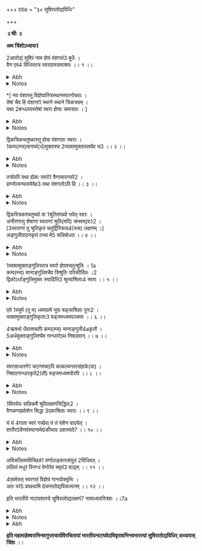 +++
title = "३० सुषिरातोद्यविधिः"

+++
<pb n="139"/>

**॥ श्रीः ॥**


**अथ त्रिंशोऽध्यायः1**


2आतोद्यं सुषिरं नाम ज्ञेयं वंशगतं3 बुधैः ।  
वैण एव4 विधिस्तत्र स्वरग्रामसमाश्रयः ।। १ ।।  

<details><summary>Abh</summary>


॥ त्रिंशोऽध्यायः ॥


रागात्मकं स्थायिपदं नियच्छ-  
न्नच्छिन्नवंशस्वरलब्धसारः ।  
कालात्मकोऽसौ परमेश्वरस्य  
स्याद्विग्रहोऽस्मद्भवबन्धनाय ।।  


एवं प्राक्तनेनाध्यायेन प्रस्तुतनाट्यविषयगान्धर्वोपयोगप्रतिपादनपरतया जातिविनियोगो
वर्णालङ्कारादिलक्षणं ततातोद्यस्वरूपं प्रसङ्गतः शुष्कस्वरूपं प्रतिपादितम् । तत्र ततादनन्तरं यद्यप्यवनद्धस्यैवोद्देशो
युक्तस्ततावनद्धयोर्गेयमानकक्षयोद्वहनहेतुत्वात्तथापि विनियोगे वैणानां स्वराणां वंश्यस्वभावमार्ग उपयोगं
गच्छतीति ततानन्तरं सुषिरस्यैव लक्षणं युक्तमित्याह । **आतोद्यं सुषिरं नामेति** । **नाम**शब्देनेदमाह ।
वंशातोद्यमिति पूर्वं भगव**न्महेश्वरा**राधनसाधनं **मतङ्गमुनि**प्रभृतिभिर्वेणुनिर्मितं ततो वंश इति प्रसिद्धम् । वस्तुतस्तु
छिद्रात्मकसुषिराभिव्यक्तस्वरविशेषरूपतयैवास्योपयोग इति । खदिरादिनिर्मितोऽप्यसौ भवत्येव । तथा
चोक्तम् ।

वंशे सृष्टा यदा पूर्वं वंशसंज्ञा तु वैणवी ।  
वंशास्तु खदिरा रौप्याः कांस्यजा वा सकाञ्चनाः ।।  

इति । अत एव सुषिरयोगात् प्राणसंयोगेनातोदनीयत्वा**दातोद्यं** वाद्यम् । तोद्यते आतुद्यते हन्यते वाद्यत इति
चतुर्णां वपुः । केवलमस्य तोदननिष्पन्नैः स्वरैस्ततसुषिरयोरुपकारित्वं वर्णानुसाम्ययोगेन त्ववनद्धधनयोः शरीरं
तु संवदनशक्तिक्रोडीकृतं समुल्लसितशक्तिकर्तृकमिति तत्तत्स्थानाभिघातजातस्वरद्वारलब्धोपयोगमपि
</details>

<details><summary>Notes</summary>



[^1]: **य**. एकत्रिंशोऽध्यायः । **र**. एकोनत्रिंशत्तमः । **भ**. सप्तविंशः । N: एकोनत्रिंशोऽध्यायः 

[^2]: N: **ड**. वाद्यं तु


[^3]: **ड**. कृतं 

[^4]: **भ**. एष
</details>

<pb n="140"/>

*[ नव वंशास्तु विज्ञेयास्त्रिस्थानस्वरगोचराः ।  
तेषां चैव हि वंशानां1 स्थाने स्थाने त्रिकत्रयम् ।  
यथा 2बन्धलयस्तेषां स्वरा ज्ञेयाः समासतः । ]  

<details><summary>Abh</summary>

त**दातोद्य**मुच्यते । तदा तुदति अभिहन्ति वादयति चेत्यकृतककर्मशक्तिमुद्रितस्वातन्त्र्यमवभाति । **ज्ञे**यमिति ।
वीणातो विलक्षणतया । कक्ष्या च स्वरतत्त्वस्य नातो लाभात् ।


**टीकाकारैः** पूर्वरङ्गे वंशस्य फूत्करणवैकल्यादसंस्कार्यता तत्र चेह चानुपयोग इति महता प्रयत्नेन
पूर्वपक्षायित्वा पूर्वरङ्गे **कुतपस्य तु विन्यास** (**भ. ना. अ**. ५--१७) इत्यादौ वंशस्याप्यस्ति
संस्कार्यत्वमित्युत्तरपक्षीचक्रे । तत् केवलं ग्रन्थभूयस्त्वकरणरसिकताविजृम्भितम् । **अस्मभ्यो** न खलु
शुष्कवादेनाभिरुचितमित्यास्ताम् ।


**वंशगतमिति** । वंशप्रकाररूपं (लोह)खदिरादेरपि संग्रहः । ननु **व्द्यधिष्ठानाः स्वरा वैणाः शारीराश्चे--**
(**भ. ना. अ**.२८--१२) त्यत्र वंशानां नामापि तत् किं न श्रावितं वंशाभिधानेनेत्याह । **बुधै**रिति । यथाश्रुतमेव
तदन्यनिरोधनपरं वचः किं च शारीरस्वरवैपरीत्यं वैणानामिति तथाभिधानमेतच्च तत्र व्याख्यातम् । ननु यदि
ज्ञेयं तर्ह्यस्योच्यतां लक्षणम् । आह । **वैण एव विधिस्तत्रे**ति । **स्वरग्राम**ग्रहणमुपलक्षणार्थम् । यत् किञ्चिदुक्तं
**प्राच्येऽध्यायद्वये** तत्सर्वं वंशेऽपि बोद्धव्यामित्यर्थः । तथाहि **मतङ्गमुनिना चत्वारो धातवो वंश** इत्यादिना
धातुविनियोगोऽपि प्रदर्शित एव ।


यत्त्वत्र **टीकाकृता** स्वगतपरगतत्वे धर्मस्यातिदेशस्य विकल्पलक्षणाभिधानलाघवोपयोगि--
त्वमतिदेशस्याभ्यधायि तदेवमेव । सर्वत्र **ब्राह्मणवद्राजा द्रष्टव्य** इत्यादावप्यतिदेशस्वरूपनिर्वाह इवेहापूर्वतया
मन्तव्यम् । यत्त्वतिदेशेन न सिध्यति तत्प्रातिस्विकम् ।। १ ।।
</details>

<details><summary>Notes</summary>

*सार्धः श्लोको मयमातृकयोरेव वर्तते । **वृत्तिका**रस्तु तं न व्याख्यातवान् प्रक्षिप्त इति वा वंशानां संख्यामितेरनङ्गीकाराद्वा ।
तथापि स तु **मुनेरे**वेति **नान्यकुम्भकर्णवेम**प्रभृतिभिरुक्तम् । यथाह **नान्यः** । एवं नवैव वंशाञ् छुद्धान् ब्रूते त्रिकक्रमेणेह ।
**भरताचार्यो** वंशानां स्थाने स्थाने त्रिकत्रयमिति । इति ।। **कुम्भकर्णः** । स्थानत्रयस्य निष्पत्त्यै **केचित कीर्तिधरादयः** ।।
नवैवात्र जगुर्वंशान् व्यवस्थातस्तथोच्यते ।। इति । **वेमभूपालः** । अथान्यथाऽब्रवीत्तारमन्द्रमध्यव्यवस्थितम् ।। अत्र **कीर्तिधरो**
राजा स्वराणां वंशभेदतः ।। 

[^......]: एवं वंशा नवैवेति तन्मते प्रतिपादितम् ।। इति । ग्रामत्रयविभागेन वंशानां नवकं **नारदो**क्तमुपष्टभ्य
**कीर्तिधरः**स्थानत्रयसिद्धेरेकैकस्य स्थालस्य वंशत्रयं निरूप्य वंशानां नवकं प्रधान्येन गृह्णाति । तन्मतावलम्बकोऽयं सार्धश्लोक
इति प्रक्षिप्तः स्यात् ।


[^1]: **म**. वर्णानां । 

[^2]: **म**. बद्ध ।
</details>

<pb n="141"/>

द्विकत्रिकचतुष्कास्तु ज्ञेया वंशगताः स्वराः ।  
1कम्प(म्प्य)मानार्थ(र्ध)मुक्ताश्च 2व्यक्तमुक्तास्तथैव च3 ।। २ ।।  

<details><summary>Abh</summary>


अस्य लक्षणमाह । **द्विकत्रिकचतुष्कास्तु ज्ञेया वंशगता** इति । आननच्छिद्रेष्वाधारेषु गान्धारादि
(दी)त्याशयेन स्वरोत्पादकस्वरूपमुक्तम् । **कम्प्यमानार्थमुक्ताश्च व्यक्तमुक्तास्त्वि**त्यनेन छिद्रोपरि
दीयमानाङ्गलिगतच्छिद्रनिवेशिताङ्गुलिना क्रियया तीव्रातीव्रमध्यरूपप्राणपूरणप्रभवो हि वंशे स्वरविभागः ।
तत्र गान्धारादितया मध्यमस्वरोऽन्त्यो भवति । 1तदपेक्षया गान्धारे द्वितीयम् (यत्वम्) । तत एव च सामसु
गान्धारो द्वितीयो मध्यमो हि तत्र प्रथमः । आह च ।

यः सामगानां प्रथमः स वेणोर्मध्यमः स्वरः ।।  

(**नारदीयशिक्षा** १.५.१.)
इति ।


यद्यपि न च षट्सु कृष्टादिषु भव इति क्रमो युक्तस्तथापि षड्जस्य चतुःश्रुतित्वान् मध्यमत्वेन प्रत्यभिज्ञानम् ।
नन्वत्र वंशे कःस्वरविभाग इत्येवमाशयेनाह । **द्विकत्रिकचतुष्का** इति । स्वरस्वरूपोपयोगिषु छिद्रेष्वत्र स्वरशब्दः ।
तेन सर्वतोऽत्र नवच्छिद्राणि । वर्गशोऽभिधाने वायमाशयः । मुखि(ख) गतमन्त्यं च यच्छिद्रं तत्तावत् पूरकतया
पूर्यतया च मुखमारुतप्रवेशप्रतिघातोपयोगीत्येव नालच्छिद्रं स्वरविभागाय नोपयुक्तम् । तत्सप्तकं तु स्वर
विभागकृतम् । अत्रापि हि वर्गशोऽभिधानध्वन्यो भावः । वामहस्तेन त्रयः स्वराः । दक्षिणेन चत्वार इति । तथा
चोक्तम् ।

2षड्जस्त्वनामिकाङ्गुल्यामृषभो मध्यमाङ्गुलौ ।  
निरङ्गुल्यां च गान्धारो मध्यमः कम्पितो यथा ।।  


वामहस्ते त्रयो ह्येते चत्वारो दक्षिणे पुनः ।  
पञ्चमोऽनामिकायां तु धैवतो मध्यमाङ्गुलौ ।।  


प्रदेशिन्यां निषादस्तु मध्यमः कम्पितो यथा ।  

**पञ्चमोऽनामिकायामिति** वचनात् मध्यमस्वरे कनीयसीत्याह । **निरङ्गुलीति** । कनीयसी तर्जनी वा । स्थानं
चाङ्गुलीनामुक्तम् । **कर्कन्धूफलबीजवदङ्गुलीनां निवेशनमि**ति । **अन्ये बहिरष्टमं कार्यं छिद्रादन्यादनन्तरमिति**
</details>

<details><summary>Notes</summary>



[^1]: **न. ज**. कम्पिता ह्यर्घ । **य**. कम्प्यमाना । 

[^2]: **न. ज**. मुक्त । 

[^3]: N. **र**. मुक्ताङ्गुलिश्च ह । **भ**. मुक्ताङ्गुलस्तथा ।


[^1]: तदिति मध्यमापेक्षया । सामसु मगरिसधनिपा इति क्रमः । मध्यमग्रामे मपधनिसरिगाः । 

[^2]: एते श्लोका **विशाखिलस्या**
</details>

<pb n="142"/>

तत्रोपरि यथा ह्येकः स्वरो1 वैणस्वरान्तरे2 ।  
प्राप्नोत्यन्यत्वमेवेह3 तथा वंशगतोऽपि हि ।। ३ ।।  

<details><summary>Abh</summary>

नवच्छिद्राणीच्छन्ति । तत्त्वेवं भवतु च्छिद्राङ्गुलीयोजनम् । अङ्गुलीनां तु कः क्रियाभेद इत्याह ।

कम्प्यमानार्थ(र्ध)मुक्ताश्च व्यक्तमुक्तास्यथैव च ।  

इति । नैव द्विकादिक्रमेण कम्प्यमानादियोगः । अपि तु तेनैव प्रकारेणार्धेन समत्वं येन तत्र **व्यक्तमुक्ता** इति
पृथगन्तेऽभिधानादन्ते चतुःश्रुतौ तावदयं विनियोगः । तदुक्तम् ।

ये चतुःश्रुतयोऽप्येषां पूर्णा रन्ध्रात्तु ते स्वराः ।  

इति । ततो द्विश्रुतेरधस्तादर्धमुक्ताङ्गुलित्वमध्यवस्यन् पारिशेष्यात् त्रिश्रुतेः । कम्प्यमानाङ्गुलियोगः तदुक्तम् ।

कम्प्यमानार्धमुक्ताश्च विज्ञेयास्ते त्रिकद्विकाः ।  

इति । एवं वंशस्य स्वरः प्रथमोत्पत्तिक्रमश्च स्वराणां दर्शितः । य**त्त्वन्येषां** तु साङ्गुलादिक्रमेणाङ्गुलीनिर्ह्लासदिशा
च ब्राह्मणक्षत्रियादिजातिविभागस्तदनुसारेण चोक्तप्रकृत्यादिविषयो नाट्योपयोगः कथितः स निस्वर इति
हृदये गृहीत्वा **मुनिना** दर्शितः ।। २ ।।


नन्वेवं छिद्रेषु स्वराणां व्यवस्थितत्वमुक्तम् । दृश्यते चैवैकत्र स्वरसप्तकोपलम्भः ।
तत्कथमित्येतदाशङ्क्याह ।

तत्रोपरि यथा ह्येकस्वरो वैणस्वरान्तरे ।  
प्राप्नोत्यन्यत्वमेवेह तथा वंशगतोऽपि हि ।।  

इति । शारीरे **दाख्यां** च यथैक एव स्वर आधारभूतः स्वरान्तरविषयमन्यन्वं प्राप्नोति यथोक्तं **द्विविधैव
मूर्च्छनासिद्धिरि**ति (**भ. ना**. २८-३४) **यथा स्वराणां सततं मध्यमस्वरा (मध्यस्वरं) विदुर्बुधा** इति तथैव
वंशगतस्वरोऽपि स्वरान्तरविषयमन्यत्वं प्राप्नोति । तथा च धैवतांशकृतोऽपि । गीयमानेऽपूर्णवाचः प्राहुः ।
**धैवताद्वा निषादाद्वा स्थायी.......वांशिका** इति । पूर्णवाचस्तु षड्जर्षभगान्धाराः स्वराणामन्यतमात् ।
एतदाह । तत्र यथा वीणायां सार्यमाणायां प्रतिक्षणं मार्दवाय तत्त्वसम्पादनेन सैवान्या सम्पाद्यते । तेन तथावदिति
दर्शयति । **तत्रोपरि(रीति)** । न सामानाधिकरण्यतया विभक्तिनिर्देशः । अन्यथा तस्योपरि तस्यां तेन
</details>

<details><summary>Notes</summary>



[^1]: **ट**. स्वरे 

[^2]: **र**. अन्तरैः 

[^3]: **र**. एव स्यात् । **भ**. एवं स्यात्
</details>

<pb n="143"/>

द्विकस्त्रिकश्चतुष्को वा 1श्रुतिसंख्यो भवेत् स्वरः ।  
अनीरणात्तु शेषाणां स्वराणां श्रुति(मपि) संभवम्(वः)2 ।  
[3स्वराणां तु श्रुतिकृतं चतुर्द्विस्त्रित्व4(स्त्व) लक्षणम् ।]  
अङ्गुलीवादनकृतं तच्च मे5 सन्निबोधत ।। ४ ।।  

<details><summary>Abh</summary>

तत्रैवोर्ध्वरूपतयाऽऽधेयरूपतयाऽवस्थिते स्वरे सतीत्यर्थः । एतदुक्तं भवति । प्रथममभ्यासकाले शूत्कारपूरणतया
स्वरोत्पत्तिक्रमो य उक्तस्तत्रैव स्थिते सति स्वरान्तरस्यात्र बलनम् । **यथा** वचनादत्र विपञ्च्यामिव श्रुतिक्रमलाभः
प्रस्फुटः । **षड्जं वदन्ति(ति) मयूरा**(र) (**नारदीयशिक्षा** १.५.३) इत्यादिवत् स्वगमकमध्यमवच्छारीरवदेव
वा विशिष्टध्वनिस्वभावत्वात् । अत एव शारीरवद्वंश्यानामारोहणमवरोहणं चेति **विशाखिलाचार्यः** ।


ननु यद्येवं दृष्टं स्याद्वंशस्य पृथगभिधानं शारीरे(ऽप्येवमेव स्यात्तत्र स्वरैः) अन्यविधिः (धेः)
स्वीकृतत्वादित्याशङ्क्याप्रकरत्वे(ङ्क्य प्रकारत्वे) नाह । **तत्रोपरी**ति । शारीरविषयादप्यस्योपरिभाव
उत्तीर्णत्वादनन्तर्भाव इति यावत् । यथा च वाद्यरूपतयाऽत्र लालित्यं नाम स्वाभाविको धर्मो न स त्व (नु)षक्तः
शारीरके भावाभावमार्दवपारुष्ययोगात् । तथा हि वदन्ति । वंशे गीतमिति । ततः शारीरतोऽप्यस्योत्कर्षो
वीणातश्च । उभयं ह्यनेन पूरय(र्य)ते वंशेन गीतिं भावयतीति च व्यवहारः शारीरमारुतस्यान्तरबाह्यप्रयत्नाच्च
व्यापारयोगात् । शारीरे तु गायत्येवेति व्यवहारः । आन्तरस्यैवात्र प्रयत्नस्य भावात् । वंशच्छिद्रपूरणप्रयत्नो हि
बाह्येऽसम्भवी । वीणायां तु वादयत्येवेति बाह्यस्यैव तन्त्रीहननकारिणः प्रयत्नस्य भावात् ।
इत्युभयविलक्षणमुभयधर्मानुगतं च वंशस्य रूपमित्यवश्यं वक्तव्यमिति तात्पर्यम् ।। ३ ।।


द्विकस्त्रिकश्चतुष्को वा श्रुतिसङ्ख्यो भवेत् स्वरः ।  
अनीरणात्तु शेषाणां स्वराणामपि सम्भवः ।।  


अस्यार्थं **टीकाकार**स्तावदाह । इह वंशस्य च्छिद्रपिधानं मुखवाय्वादिसंयोगादङ्गलिसंयोगक्रियायाश्चेति
यत्तावत् स्वरनिष्पत्तौ कारणम् । तथा चाहुः ।

वांशी त्रिधा मूर्च्छना स्याद् द्विप्रयुक्ता हि सर्वतः ।  
तारमन्द्रादिका चान्या मुखमारुतमूर्च्छना ।  
तृतीया करशाखात्मा(त्म)स्वरोत्पत्तिप्रदायिनी ।।  
</details>

<details><summary>Notes</summary>



[^1]: **ज**. स्वरः स्या (**भ**. रश्च) च्छुतिसंख्यया । 

[^2]: **ज.ड**. सम्भवः । 

[^3]: इदमर्धं **नकडर**मातृकास्वेव वर्तते । **र**. N. श्रुत्या
कृतं स्वराणां तु द्विः पुनस्त्रिः (चतुस्त्रिः N:) प्रयोजितम् । 

[^4]: **ड**. तिस्रश्च । 

[^5]: N: **भ. र. ज**. वक्ष्याम्यतः परम् ।
</details>

<pb n="144"/>

1व्यक्तमुक्ताङ्गुलिस्तत्र स्वरो ज्ञेयश्चतुःश्रुतिः । 1a  
कम्प(म्प्य) मानाङ्गुलिश्चैव त्रिश्रुतिः परिकीर्तितः ।2  
द्विकोऽर्धाङ्गुलिमुक्तः स्यादिति3 श्रुत्याश्रिताः4 स्वरा ।। ५ ।।  

<details><summary>Abh</summary>

इति । तत्रेयतापि स्वरजाताः प्रथमं न ग्रामविभागं भजन्ते । स हि च श्रुतिचर्चामपेक्षते । सा च प्रथमोत्पत्तौ
नास्ति । अनेनैव क्रमेण यावता च गान्धार इति । एष चार्थ(:) फल्गुप्रायः । न हीयता वीणायां श्रुतिचर्चा
काचिद्दर्शिता भवति । मुखवलनगतिस्वरतादि तु प्रयत्नबलेन भवदपि न श्रुतिभेदमाधत्ते

[^......]: वीणादिष्वपि
स किं न स्यात् । एतच्च श्रुतिनिरूपणप्रस्ताव एव वित**त्यास्माभि**र्विवेचितमित्यास्ताम् ।


तस्मात् प्राक्तनश्लोकोक्त एवार्थोऽनेन परिष्क्रियते । तत्र ह्युक्तं **तत्रोपरि स्वरान्तरेऽन्यत्वमेवे**ति । तच्च
कथं क्रियतामितीदमारभ्यते । यः स्वरो द्विक(स्) **त्रिक(श्)चतुष्को वे**ति नियतः स्वरस्थापनया छिद्रविशेषः
प्रसिद्ध इत्यर्थः । आधारतां **वा**शब्दोऽप्यर्थे । नयति व्युत्पादयति । तदयमर्थः । तत्राप्यन्यस्वच्छिद्रे शेषाणा-
मेषामप्यर्धस्वराणामिव या श्रुतिसंख्या भवेत् । कथं सा भवेत् । आपूरणादानयनादीरण अनादररन्ध्रपूरणाच्च ।
तत्र नयनमुभयोस्तीव्रातीव्रतया । रणनं तु प्रपूरणेन शब्दोत्पादनम् । पूरणं वायोः शीघ्रस्थिरतोदेन वदनजात् ।
वाय्वनुसारसम्पादकतीव्राद्यापूरणादिशैघ्य्रादिनिषेधात् क्रियते । तत्रान्येषामपि स्वराणां तत्र नियतस्वरेऽपि
छिद्रेऽस्ति सम्भवः । (**तु**कारेण द्विकत्रिकस्वराणामितरेऽप्येतत्पूर्यतया पूरणनिषेधः ।) न चेयतैव स्वरसम्भव
इत्याह । **अङ्गुलीवादनकृतं चे**ति । अत्र द्रष्टव्यः अङ्गुलीभिर्वादनं शब्दोत्पादनप्रकारः । सम्यगित्याह । **तच्च मे
संनिबोधते**ति ।। ४ ।।

व्यक्तमुक्ताङ्गुलिस्तत्र स्वरो ज्ञेयश्चतुःश्रुतिः ।  
कम्प्यमानाङ्गुलिश्चैव त्रिश्रुतिः परिकीर्तितः ।  
द्विकोऽर्धाङ्गुलिमुक्तः स्यादिति श्रुत्याश्रिताः स्वराः ।।  

इति । स्वराणामनेन प्रागुक्त एव क्रम उक्तः । न च पुनरुक्तानां पूर्वनिष्पत्त्यभिप्रायेणाधारस्वरविषयत्येन
परमार्थतोऽस्यानि(स्त्यभि)धानम् । अधुना तु **तत्रोपरी**त्येतत्प्रसङ्गायाततदुत्पत्तिस्वरविषयस्तत्र वीणायां यथा
मूर्छनान्यत्वं तथा छिद्रेष्वङ्गुलिसारणाविशेषोत्कर्षेणेव छिद्रेष्वङ्गुलिवैचित्र्यात् स्वरसप्तकविभागो वर्णयिष्यते ।
**अन्ये** त्वङ्गुलिशब्देनात्रोर्ध्वमन्द्रमाहुः ।। ५ ।।
</details>

<details><summary>Notes</summary>



[^1]: **भ**. प्रव्यक्तमुक्ताङ्गुलिस्तु ज्ञेयो वंशगतः श्रुतिः । 1a.N: द्रव्यमुक्ताङ्गुलिस्तत्र स्वरो ज्ञेयश्चतुःश्रुतिः । 

[^2]: **र**. परिकीर्त्यते ।
ड. च स्वरो भवेत । 

[^3]: N: **र**. कोऽर्धमुक्ताङ्गुलिः स्यादे (**भ**.स्त्वे)वम् । 

[^4]: **च**. आश्रित ।
</details>

<pb n="145"/>

एते 1स्युर्म (तु म) ध्यमग्रामे भूयः षड्जाश्रिताः पुनः2 ।  
व्यक्तमुक्ताङ्गुलिकृताः3 षड्जमध्यमपञ्चमाः ।। ६ ।।  


4ऋषभो धैवतश्चापि कम्प(म्प्य) मानाङ्गुली4aकृतौ ।  
5अर्धमुक्ताङ्गुलिश्चैव गान्धारोऽथ निषादवान् ।। ७ ।।  

<details><summary>Abh</summary>


ननु कुत्रायं श्रुतिविभाग इत्याह । **एते तु मध्यमग्राम** इति । मध्यमस्वर स्तावत् प्रसिद्ध इति तदपेक्षया
चतुस्रिद्विसंख्यासारेण मध्यपञ्चमधैवतनिषादानामेव सम्भवति । षड्जग्रामे तु न तारगत्या न मन्द्रत्येति
मध्यमादिश्रुतिसंख्याक्रमानुरोधाच्चादौ मध्यमग्राम उक्तः ।


अथ षड्जग्रामेऽप्याह । **भूयः षड्जाश्रिताः पुनरि**ति । **पुनः** शब्दः पूर्वस्माद्विशेषद्योतकः । **भूय**
इत्यनेनेदमाह । मध्यग्रामे यदुक्तं तद्यथा द्विश्रुतिर्गान्धार इति तत् षड्जग्रामेऽपि न सुसङ्गच्छत इति तामाह ।

व्यक्तमुक्ताङ्गलिकृताः षड्जमध्यमपञ्चमाः ।  

चतुश्शुतिरत्र पञ्चम इति यावत् । षड्जमध्यमयोस्तु दृष्टान्ततया विवक्षितसमकक्ष्यतया निर्दिष्टः(र्देशः) ।। ६ ।।

ऋषभो धैवतश्चापि कम्प्यमानाङ्गुलीकृतौ ।  

धैवतस्रिश्रुतिरित्यर्थः ।

अर्धमुक्ताङ्गुलिश्चैव गान्धारोऽथ निषादवान् ।  

चकारेण मध्यमग्रामेऽपीत्थंभूतमनयोरित्याह । अत एव ग्रामापेक्षया रूपान्तराभावादेव कार्त्स्न्येन । अथवा
नोक्तगीतपञ्चककार्त्स्न्यपरिग्रहात् । उक्तमन्यत्र ।

मध्यमं पूरयेतत्र सप्ताङ्गलिविधानतः ।  
पञ्चस्वरगप्तिं कुर्यात् पञ्चभेदविकल्पनात् ।  
कम्पितां चलितां मुक्तामर्धमुक्तां निपीडिताम् ।  
यत्र..........वंशमधरस्थं प्रकम्पयेत् ।  
</details>

<details><summary>Notes</summary>



[^1]: **भ**. ज. तु । 

[^2]: **ड**. आश्रिताञ्छृणु । 

[^3]: **म**. कृतः । 

[^4]: **र**. निषादधैवतौ वापि । **ड**. धैवतश्चार्षभश्चैव (च. श्चापि) ।
**ज**. ऋषभः पञ्चमश्चैव । 4a. N:. ङ्गुलिकृतौ 

[^5]: **न**. ज. गान्धरश्च निषादश्चाप्यर्धमुक्ताङ्गुलीकृतौ ।
</details>

<pb n="146"/>

स्वरसाधारणे1 चा(णश्चा)पि काकल्यन्तरसंज्ञके(या) ।  
निषादगान्धारकृते2(तौ) षड्जमध्यमयोरपि ।। ८ ।।  

<details><summary>Abh</summary>


कम्पिता या गतिः प्रोक्ता वर्णालङ्कारगामिनी ।  
अङ्गुल्याश्चलता यत्र स्वरसम्पादने यथा ।  
सञ्चारिवर्णसंयुक्ता चलिता नाम सा स्मृता ।  
स्वरमुक्तेन रन्ध्रेण मुक्ता नाम प्रवर्तते ।  
अर्धमुक्तेन चाप्यत्वा(स्या)र्धमुक्तानुजायते ।  
सुषिरैः सर्वधानेकैः(पिहितैः सर्वै) रङ्गुलीभिः समन्ततः ।  
यदा पूरयते वंशं ज्ञेया सा तु निपीडिता ।।  

इति ।। ७ ।।


अथ **स्वरसाधारणो**त्पत्तिं दर्शयति ।

स्वरसाधारणश्चापि काकल्यन्तरसंज्ञया ।  
निषादगान्धारकृतौ षड्जमध्यमयोरपि ।।  

इह **स्वरसाधारण**......आधेयरूपतया पृथक्छिद्रता न संभवति केवलमाधारस्वररूपतया......भवेत् । तत्र
वीणायां पूर्ववत् स्थितसाधारणायां स्वरसाधारणे क्रियमाणे गान्धारनिष्पादनतन्त्र्योरेव द्विश्रुतिकतायामायतत्त्वेन
पीडनं क्रियते न तु मध्यमषड्जतन्त्र्योः । शैथिल्यमुपयोगि । गान्धारनिषादोत्कर्षाए(दे)व त-
(**द**)**पेक्ष**स्योभया(यौ) । वंशे तु शरीरैरेव न पूर्वसिद्धा । **कैश्चिन्न** तन्त्रीष्विव स्वरा अपि तावतैव प्रयत्नेन
निष्पाद्येत्यु(द्या इत्यु)त्कृष्ट गान्धारे निषादे हीयमानेऽवश्यं निकृष्टो मध्यमोऽयत्नेन निष्पद्यते । अन्यथा
षड्विंशतिश्रुतयो भवेयुः । तेन व्यक्तमुक्ताङ्गुलिस्वरौ अर्धमुक्ताङ्गुलिश्च मध्यम इत्येवमन्तरस्वरो निष्पद्यते । एवं
काकल्यामपि वाच्यम् । तदेतदाह । **निषादगान्धारकृतौ** विकारकरणे **षड्जमध्यमयोरपि** चेद्विकारस्तत् साधारणं
सम्पद्यते । **च**शब्दोऽप्यर्थे । नत्वेके त्वेकस्मिन् स्वरेण विकरणयोर्द्वयोः किमर्थं विकृतिरित्याशङ्क्याह । न
स्वरसाधारणत्वेन तस्य काकल्यन्तरत्वमात्रस्वरद्वयस्य सम्यक् स्थितिर्यतो भवति द्वयोर्विकारः । एतदुक्तं भवति
। एतदेव च स्वरसाधारणत्वं यदेतस्माद्रूपाद्ध्वंसनं स्वरान्तररूपोपजीवनमिति ।। ८ ।।
</details>

<details><summary>Notes</summary>



[^1]: N: **म**. साधारणश्चापि(N) ॰णे नापि(N) ह्यन्तर (भ. ह्युत्तर)स्वरसंज्ञया 

[^2]: N: **र. ज**. गान्धारयोस्तु (ड. श्च)
</details>

<pb n="147"/>

1विपर्ययः सन्निकर्षे श्रुतिलक्षणसिद्धितः2 ।  
वैणकण्ठप्रवेशेन सिद्धा 3एकाश्रिताः स्वराः ।। ९ ।।  


यं यं 4गाता स्वरं गच्छेत् तं तं वंशेन वादयेत् ।  
शारीर5वैणवंश्यानामे6कीभावः प्रशस्यते7 ।। १० ।।  

<details><summary>Abh</summary>


ननु समन्द्रमध्यतारविभागः कथम् । ननु च स्वराणां न ह्येकविंशतिरत्र वीणायामिव स्वराः स्थानत्रयं
च शरीरवदुपलभ्येतेत्याशङ्क्याह ।

विपर्ययः सन्निकर्ष श्रुतिलक्षणसिद्धितः ।  
वैणकण्ठप्रदेशेन सिद्धा एकाश्रिताः स्वराः ।।  

इति । सम्भावितस्तावद्वर्णे चाविद्धगतिभावो यावदभ्यासान्तर्गतो धार्यस्तावदन्तस्वरं जनयति । प्रथमं छिद्रकस्य
संस्कारमात्रं जायते । न स्वरः । तत्र....वस्थानेन यः स्वरो निष्पद्यते स तावन् मध्यमः । तदाह । सिद्धाः सन्तो
ये स्वराः कण्ठाश्रिता मध्यमसप्तकरूपा इत्यर्थः । अत्र हेतुः । वेणुषु प्रधानसप्तककृतेषु मूर्च्छनानिर्देशकारिषु
मध्यमेषु कण्ठेषु शारीरेषु मध्यमसप्तककृतेषु प्रदेशादेकीभावापत्तेरेव । वंशे बन्ध इति लक्ष्यवतां व्यवहारः ।
तारमन्द्रसप्तकं तु कथमित्याह । तच्चासाधारणे स्फुटत्वं तस्य सिद्धिर्यतो भवति स **श्रुतिलक्षणसिद्धिः**
ओष्ठमुद्राविशेषः । तमवेक्ष्यः यो वंशस्य **सन्निकर्षो**....तेन छिद्रान्तर्गतमावरणं वंशस्य स्वोत्कर्षत्वेन छिद्रस्य
स्पष्टत्वं तस्मिन् सति **विपर्ययः** कण्ठ्यसप्तकान्तर्गतलक्षणमुखसंयोगेन सङ्कटे छिद्रे विकारोदयो
विकटेनामन्द्रसम्पत्तिरिति यावतैवं (यावत् । एवं) त्रिस्थानसिद्धिपादे त्रिवंशे । अतः
शारीरवैणस्वरविषयलक्षणपोषणमनेन सम्यक् क्रियतात् ।। ९ ।।


यं यं गाता स्वरं गच्छेत् तन्तद्(तं तं) वंशेन वादयेत् ।  
शारीरवैणवंशा(श्या)नामेकीभावः प्रशस्यते ।।  


**गच्छेदिति** । यं गमिष्यति यो न च गच्छति स च गतवानिति कालसामान्येन दर्शितम् । अतो
वंशस्य प्रदर्शकत्वं पूरकत्वादयो धर्मा दर्शिताः । **गाते**ति । ध्रुवागानस्याप्यत्र प्राधान्येनोपयोग उक्तः ।
**शारीरवैणवंश्यानामि**ति । तद्धितेनाप्यनावेक्षेऽप्येकत्र स्वरनिष्पत्तिर्दर्शिता । इतरेतरयोगभूतभेदत्वं सूचयता
पृथगुपयोगो दर्शितः । तथा च श्रीम**न्मतङ्गमुनिना** वंशवाद्यस्य स्वरसाम्याश्रयो विनियोग उक्तः ।

अध्वन्यागमने चैव कामिन्या निर्जितस्य च ।  
शोकार्तस्य प्रकुर्वीत मध्यमं मृदुमिश्रितम् ।।  
</details>

<details><summary>Notes</summary>



[^1]: **र**. विपर्ययात् 

[^2]: **ज**. सिद्धिदः । **र**. संहितः 

[^3]: **च**. कण्ठ । **ज**. वंश 

[^4]: **भ**. गान 

[^5]: N: **भ**. वंशवैणानां


[^6]: **र**. एक 

[^7]: **च**. प्रदास्यते
</details>

<pb n="148"/>

अविचलितमविच्छिन्नं1 वर्णालङ्कारसंयुतं 2विधिवत् ।  
ललितं मधुरं स्निग्धं वेणोरेवं स्मृतं3 वाद्यम् ।। ११ ।।  


4एवमेतत् स्वरगतं विज्ञेयं गानयोक्तृभिः ।  
अतः परं5 प्रवक्ष्यामि 6घनातोद्यविकल्पनम् ।। १२ ।।  


इति भारतीये नाट्यशास्त्रे सुषिरातोद्यलक्षणं7 नामाध्ययस्त्रिंशः ।।7a  

<details><summary>Abh</summary>


शृङ्का(ङ्गा)रे वा वियोक्तव्यमत्यन्तललितं द्रुतम् ।  
क्रोधे चैवाभिमाने च स्फुरितद्रुतकन्पितम् ।।  

इत्यादि । **एकीभाव** इति । अनेकरूपस्यैव शारीर्यादिरस्ति रूपस्यैव स्वरत्रयस्य निपुण-
निर्मितसचित्रपानगन्धवदेकतयावभास इत्ययं तत्र **भाव**शब्देन दर्शितः । **प्रशस्यत** इति ।
दृष्टादृष्टविभवसिद्धिप्रदत्वादिति भावः ।। १० ।।


अथास्य वंशवाद्य (स्य) सर्वथोपयोग इति दर्शयति ।

अविचलितमविच्छिन्नं वर्णालङ्कारसंयुतं विधिवत् ।  

**अविचलितमि**ति । स्थिरो ह्यत्र स्वर इत्युक्तम् । **अविच्छिन्नमि**ति । वीणातन्त्रीवद्दुष्प्रहतार्थसम्भावनेन
साधारणक्लेशाभावेन् निर्विघ्नम् । **वर्णालड्कारः** सर्व एव . . . . . शारीरान्तर्गतैः संयुक्तम् । अत एव सर्वान्
वाद्याविधीन् तत्त्वानुगतान् लययतिप्रभृतीनर्हतीति **विधिवत्** । एवं तावद्गीतिभागोऽनेन पूर्यत इत्युक्त्वा हृद्यतमं
त्वेतदेवेत्याह ।

ललितं मधुरं स्निग्धं वेणोरेवाश्रितं(वं स्मृतं) वाद्यम् ।  

इति । **ललितमि**ति । स्वभावतो हर्षोद्दीपनेन रसचर्वणोपयोगि । **मधुरमि**ति । गात्रप्रयुक्तं परुषमपि स्वरं
स्वावस्थापनया हृद्यतामापादयतीति । **वेणोरि**ति सुषिरोपलक्षणम् ।। ११ ।।


अध्यायत्रयार्थमुपसंहरन् भाविना सह सङ्गतिं करोति । **एवमेतत् स्वरकृ(ग)तमि**ति ।
</details>

<details><summary>Notes</summary>



[^1]: **च**. अविक्रुष्टं 

[^2]: **न**. मुद्रम् । (ड.मन्द्रम् ।) विधिवल्ललितं मधुरं वेणोः 

[^3]: **म. य** विधं 

[^4]: **ड**. एवमेतत्
सुषिरस्वरकृतं......वंशयोक्तृभिः 

[^5]: **ज**. ऊर्ध्वं 

[^6]: N **र**. घनताल । **च**. तालवाद्य 

[^7]: **र**. आतोद्यविधानो
नामैकोनत्रिंशत्तमोऽध्यायः । **ड**. विधानो । **न**. विधानं । **भ**. वीणासुषिरातोद्यलक्षणं नामाध्यायः सप्तविंशः । **य**. एकत्रिंशः
भमातृकायां वीणाध्याय (२९) भाग अव वंशाध्यायः (३०) । तस्यां मातृकायामयं सप्तविंशत्वेन पठितः । 7a. N:. इति
भारतीये सषिरातोद्यविधानो नाम एकोनत्रिंशत् ।।
</details>

<pb n="149"/>

<details><summary>Abh</summary>

शारीरवैणवंश्यादिस्वरा एवेति तैर्गानं स्वरपूरणमिति । **स्वरगतस्यै**वोपसंहारः ।
गानप्राधान्याच्च **गानयोक्तृभिरि**त्युक्तम् । रूपे च स्वरे निरूपिते मनस्यनिरूपणावकाश इत्याह । **अतः परं
घनातोद्यविकल्पनं प्रवक्ष्यामी**ति शिवम् ।


आक्षेपयोजनवचस्करकल्पमेव  
यद्वंशरन्ध्रचरणं तदुपास्य सम्यक् ।  


स्पष्टीकृतोऽभिनवगुप्तपदाभिधेन  
तस्यैव लक्षणविधिः स गभीरभावः ।। १२ ।।  
</details>

**इति महामाहेश्वराभिनवगुप्ताचार्यविरचितायां भारतीयनाट्यवेदविवृतावभिनवभारत्यां
सुषिरातोद्यविधिर् अध्यायस् त्रिंशः** ।।
